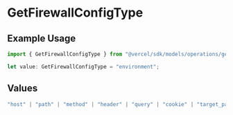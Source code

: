 # GetFirewallConfigType

## Example Usage

```typescript
import { GetFirewallConfigType } from "@vercel/sdk/models/operations/getfirewallconfig.js";

let value: GetFirewallConfigType = "environment";
```

## Values

```typescript
"host" | "path" | "method" | "header" | "query" | "cookie" | "target_path" | "ip_address" | "protocol" | "region" | "scheme" | "environment" | "user_agent" | "geo_continent" | "geo_country" | "geo_country_region" | "geo_city" | "geo_as_number" | "ja4_digest" | "ja3_digest" | "rate_limit_api_id"
```
